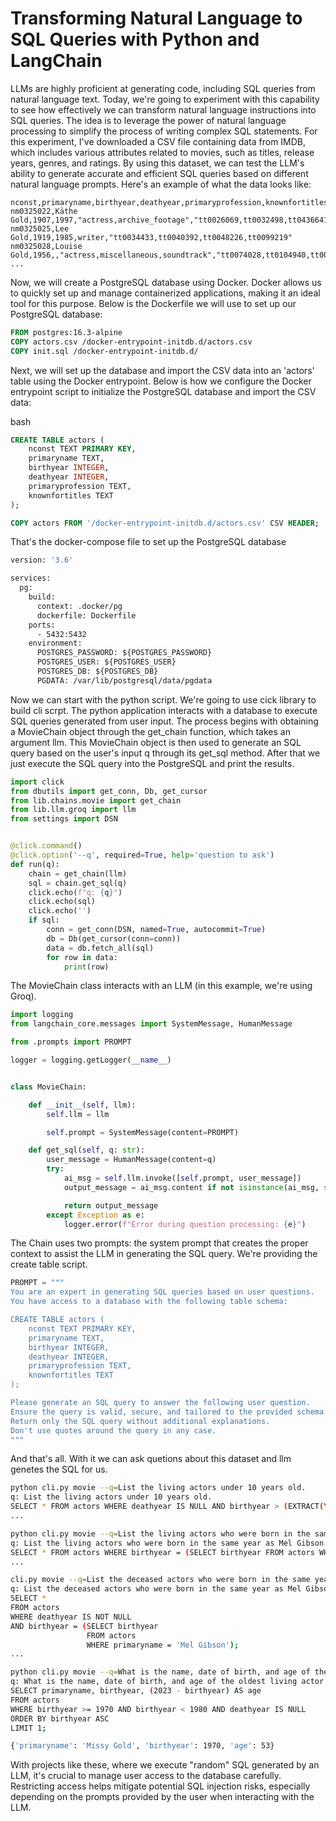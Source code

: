 # Transforming Natural Language to SQL Queries with Python and LangChain

LLMs are highly proficient at generating code, including SQL queries from natural language text. Today, we're going to experiment with this capability to see how effectively we can transform natural language instructions into SQL queries. The idea is to leverage the power of natural language processing to simplify the process of writing complex SQL statements. For this experiment, I've downloaded a CSV file containing data from IMDB, which includes various attributes related to movies, such as titles, release years, genres, and ratings. By using this dataset, we can test the LLM's ability to generate accurate and efficient SQL queries based on different natural language prompts. Here's an example of what the data looks like:

```csv
nconst,primaryname,birthyear,deathyear,primaryprofession,knownfortitles
nm0325022,Käthe Gold,1907,1997,"actress,archive_footage","tt0026069,tt0032498,tt0436641,tt0026066"
nm0325025,Lee Gold,1919,1985,writer,"tt0034433,tt0040392,tt0048226,tt0099219"
nm0325028,Louise Gold,1956,,"actress,miscellaneous,soundtrack","tt0074028,tt0104940,tt0083791,tt2281587"
...
```

Now, we will create a PostgreSQL database using Docker. Docker allows us to quickly set up and manage containerized applications, making it an ideal tool for this purpose. Below is the Dockerfile we will use to set up our PostgreSQL database:


```dockerfile
FROM postgres:16.3-alpine
COPY actors.csv /docker-entrypoint-initdb.d/actors.csv
COPY init.sql /docker-entrypoint-initdb.d/
```

Next, we will set up the database and import the CSV data into an 'actors' table using the Docker entrypoint. Below is how we configure the Docker entrypoint script to initialize the PostgreSQL database and import the CSV data:

bash

```sql
CREATE TABLE actors (
    nconst TEXT PRIMARY KEY,
    primaryname TEXT,
    birthyear INTEGER,
    deathyear INTEGER,
    primaryprofession TEXT,
    knownfortitles TEXT
);

COPY actors FROM '/docker-entrypoint-initdb.d/actors.csv' CSV HEADER;
```

That's the docker-compose file to set up the PostgreSQL database

```dockerfile
version: '3.6'

services:
  pg:
    build:
      context: .docker/pg
      dockerfile: Dockerfile
    ports:
      - 5432:5432
    environment:
      POSTGRES_PASSWORD: ${POSTGRES_PASSWORD}
      POSTGRES_USER: ${POSTGRES_USER}
      POSTGRES_DB: ${POSTGRES_DB}
      PGDATA: /var/lib/postgresql/data/pgdata
```

Now we can start with the python script. We're going to use cick library to build cli scrpt.
The python application interacts with a database to execute SQL queries generated from user input. The process begins with obtaining a MovieChain object through the get_chain function, which takes an argument llm. This MovieChain object is then used to generate an SQL query based on the user's input q through its get_sql method. After that we just execute the SQL query into the PostgreSQL and print the results.

```python
import click
from dbutils import get_conn, Db, get_cursor
from lib.chains.movie import get_chain
from lib.llm.groq import llm
from settings import DSN


@click.command()
@click.option('--q', required=True, help='question to ask')
def run(q):
    chain = get_chain(llm)
    sql = chain.get_sql(q)
    click.echo(f"q: {q}")
    click.echo(sql)
    click.echo('')
    if sql:
        conn = get_conn(DSN, named=True, autocommit=True)
        db = Db(get_cursor(conn=conn))
        data = db.fetch_all(sql)
        for row in data:
            print(row)
```

The MovieChain class interacts with an LLM (in this example, we're using Groq).

```python
import logging
from langchain_core.messages import SystemMessage, HumanMessage

from .prompts import PROMPT

logger = logging.getLogger(__name__)


class MovieChain:

    def __init__(self, llm):
        self.llm = llm

        self.prompt = SystemMessage(content=PROMPT)

    def get_sql(self, q: str):
        user_message = HumanMessage(content=q)
        try:
            ai_msg = self.llm.invoke([self.prompt, user_message])
            output_message = ai_msg.content if not isinstance(ai_msg, str) else ai_msg

            return output_message
        except Exception as e:
            logger.error(f"Error during question processing: {e}")
```

The Chain uses two prompts: the system prompt that creates the proper context to assist the LLM in generating the SQL query. We're providing the create table script.

```python
PROMPT = """
You are an expert in generating SQL queries based on user questions.
You have access to a database with the following table schema:

CREATE TABLE actors (
    nconst TEXT PRIMARY KEY,
    primaryname TEXT,
    birthyear INTEGER,
    deathyear INTEGER,
    primaryprofession TEXT,
    knownfortitles TEXT
);

Please generate an SQL query to answer the following user question.
Ensure the query is valid, secure, and tailored to the provided schema.
Return only the SQL query without additional explanations.
Don't use quotes around the query in any case.
"""
```

And that's all. With it we can ask quetions about this dataset and llm genetes the SQL for us.
```bash
python cli.py movie --q=List the living actors under 10 years old. 
q: List the living actors under 10 years old.
SELECT * FROM actors WHERE deathyear IS NULL AND birthyear > (EXTRACT(YEAR FROM CURRENT_DATE) - 10);
...
```

```bash
python cli.py movie --q=List the living actors who were born in the same year as Mel Gibson 
q: List the living actors who were born in the same year as Mel Gibson
SELECT * FROM actors WHERE birthyear = (SELECT birthyear FROM actors WHERE primaryname = 'Mel Gibson') AND deathyear IS NULL;
...
```

```bash
cli.py movie --q=List the deceased actors who were born in the same year as Mel Gibson. 
q: List the deceased actors who were born in the same year as Mel Gibson.
SELECT * 
FROM actors 
WHERE deathyear IS NOT NULL 
AND birthyear = (SELECT birthyear 
                 FROM actors 
                 WHERE primaryname = 'Mel Gibson');
...
```

```bash
python cli.py movie --q=What is the name, date of birth, and age of the oldest living actor born in the 70s? 
q: What is the name, date of birth, and age of the oldest living actor born in the 70s?
SELECT primaryname, birthyear, (2023 - birthyear) AS age 
FROM actors 
WHERE birthyear >= 1970 AND birthyear < 1980 AND deathyear IS NULL 
ORDER BY birthyear ASC 
LIMIT 1;

{'primaryname': 'Missy Gold', 'birthyear': 1970, 'age': 53}
```

With projects like these, where we execute "random" SQL generated by an LLM, it's crucial to manage user access to the database carefully. Restricting access helps mitigate potential SQL injection risks, especially depending on the prompts provided by the user when interacting with the LLM.